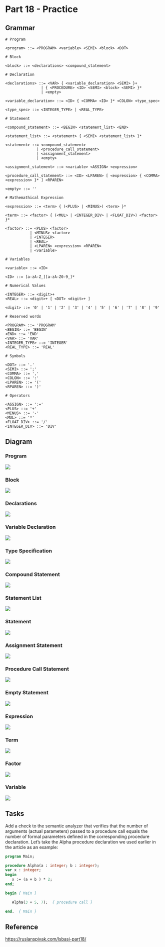 # Part 18 - Practice

## Grammar

```ebnf
# Program

<program> ::= <PROGRAM> <variable> <SEMI> <block> <DOT>

# Block

<block> ::= <declarations> <compound_statement>

# Declaration

<declarations> ::= <VAR> { <variable_declaration> <SEMI> }+
                | { <PROCEDURE> <ID> <SEMI> <block> <SEMI> }*
                | <empty>

<variable_declaration> ::= <ID> { <COMMA> <ID> }* <COLON> <type_spec>

<type_spec> ::= <INTEGER_TYPE> | <REAL_TYPE>

# Statement

<compound_statement> ::= <BEGIN> <statement_list> <END>

<statement_list> ::= <statement> { <SEMI> <statement_list> }*

<statement> ::= <compound_statement>
              | <procedure_call_statement>
              | <assignment_statement>
              | <empty>

<assignment_statement> ::= <variable> <ASSIGN> <expression>

<procedure_call_statement> ::= <ID> <LPAREN> [ <expression> { <COMMA> <expression> }* ] <RPAREN>

<empty> ::= ''

# Mathemathical Expression

<expression> ::= <term> { (<PLUS> | <MINUS>) <term> }*

<term> ::= <factor> { (<MUL> | <INTEGER_DIV> | <FLOAT_DIV>) <factor> }*

<factor> ::= <PLUS> <factor>
           | <MINUS> <factor>
           | <INTEGER>
           | <REAL>
           | <LPAREN> <expression> <RPAREN>
           | <variable>

# Variables

<variable> ::= <ID>

<ID> ::= [a-zA-Z_][a-zA-Z0-9_]*

# Numerical Values

<INTEGER> ::= <digit>+
<REAL> ::= <digit>+ [ <DOT> <digit>+ ]

<digit> ::= '0' | '1' | '2' | '3' | '4' | '5' | '6' | '7' | '8' | '9'

# Reserved words

<PROGRAM> ::= 'PROGRAM'
<BEGIN> ::= 'BEGIN'
<END> ::= 'END'
<VAR> ::= 'VAR'
<INTEGER_TYPE> ::= 'INTEGER'
<REAL_TYPE> ::= 'REAL'

# Symbols

<DOT> ::= '.'
<SEMI> ::= ';'
<COMMA> ::= ','
<COLON> ::= ':'
<LPAREN> ::= '('
<RPAREN> ::= ')'

# Operators

<ASSIGN> ::= ':='
<PLUS> ::= '+'
<MINUS> ::= '-'
<MUL> ::= '*'
<FLOAT_DIV> ::= '/'
<INTEGER_DIV> ::= 'DIV'
```

## Diagram

### Program

![](src/diagram1.svg)

### Block

![](src/diagram2.svg)

### Declarations

![](src/diagram3.svg)

### Variable Declaration

![](src/diagram4.svg)

### Type Specification

![](src/diagram5.svg)

### Compound Statement

![](src/diagram6.svg)

### Statement List

![](src/diagram7.svg)

### Statement

![](src/diagram8.svg)

### Assignment Statement

![](src/diagram9.svg)

### Procedure Call Statement

![](src/diagram10.svg)

### Empty Statement

![](src/diagram11.svg)

### Expression

![](src/diagram12.svg)

### Term

![](src/diagram13.svg)

### Factor

![](src/diagram14.svg)

### Variable

![](src/diagram15.svg)

## Tasks

Add a check to the semantic analyzer that verifies that the number of arguments (actual parameters) passed to a procedure call equals the number of formal parameters defined in the corresponding procedure declaration. Let’s take the Alpha procedure declaration we used earlier in the article as an example:

```pascal
program Main;

procedure Alpha(a : integer; b : integer);
var x : integer;
begin
   x := (a + b ) * 2;
end;

begin { Main }

   Alpha(3 + 5, 7);  { procedure call }

end.  { Main }
```

## Reference

https://ruslanspivak.com/lsbasi-part18/
